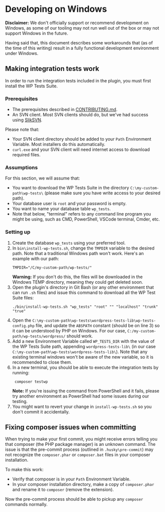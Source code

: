 # Developing on Windows

**Disclaimer:** We don't officially support or recommend development on Windows, as some of our tooling may not run well out of the box or may not support Windows in the future.

Having said that, this document describes some workarounds that (as of the time of this writing) result in a fully functional development environment under Windows.

## Making integration tests work

In order to run the integration tests included in the plugin, you must first install the WP Tests Suite.

### Prerequisites

- The prerequisites described in [CONTRIBUTING.md](CONTRIBUTING.md).
- An SVN client. Most SVN clients should do, but we've had success using [SlikSVN](https://sliksvn.com/download/). 

Please note that:

- Your SVN client directory should be added to your `Path` Environment Variable. Most installers do this automatically.
- `curl.exe` and your SVN client will need internet access to download required files.

### Assumptions

For this section, we will assume that:

- You want to download the WP Tests Suite in the directory `C:\my-custom-path\wp-tests\` (please make sure you have write access to your desired path).
- Your database user is `root` and your password is empty.
- You want to name your database table `wp_tests`.
- Note that below, "terminal" refers to any command line program you might be using, such as CMD, PowerShell, VSCode terminal, Cmder, etc.

### Setting up

1. Create the database `wp_tests` using your preferred tool.
2. In `bin\install-wp-tests.sh`, change the `TMPDIR` variable to the desired path. Note that a traditional Windows path won't work. Here's an example with our path:
   ```
   TMPDIR="/C/my-custom-path/wp-tests/"
   ```
   **Warning:** If you don't do this, the files will be downloaded in the Windows TEMP directory, meaning they could get deleted soon.
3. Open the plugin's directory in Git Bash (or any other environment that can run `.sh` files) and issue this command to download all the WP Test Suite files:
   ```
   ./bin/install-wp-tests.sh "wp_tests" "root" "" "localhost" "trunk" "true"
   ```
4. Open the `C:\my-custom-path\wp-tests\wordpress-tests-lib\wp-tests-config.php` file, and update the `ABSPATH` constant (should be on line 3) so it can be understood by PHP on Windows. For our case, `C:/my-custom-path/wp-tests/wordpress/` should work.
5. Add a new Environment Variable called `WP_TESTS_DIR` with the value of the WP Tests Suite path, appending `wordpress-tests-lib\` (in our case `C:\my-custom-path\wp-tests\wordpress-tests-lib\`). Note that any existing terminal windows won't be aware of the new variable, so it is recommended to close them.
6. In a new terminal, you should be able to execute the integration tests by running:
   ```
	composer testwp
   ```
   **Note:** If you're issuing the command from PowerShell and it fails, please try another environment as PowerShell had some issues during our testing.
7. You might want to revert your change in `install-wp-tests.sh` so you don't commit it accidentally.

## Fixing composer issues when committing

When trying to make your first commit, you might receive errors telling you that composer (the PHP package manager) is an unknown command. The issue is that the pre-commit process (outlined in `.husky\pre-commit`) may not recognize the `composer.phar` or `composer.bat` files in your composer installation.

To make this work:

- Verify that composer is in your `Path` Environment Variable. 
- In your composer installation directory, make a copy of `composer.phar` and rename it to `composer` (remove the extension).

Now the pre-commit process should be able to pickup any `composer` commands normally.
